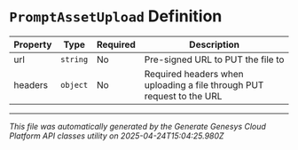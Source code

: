 # `PromptAssetUpload` Definition

| Property | Type | Required | Description |
|----------|------|----------|-------------|
| url | `string` | No | Pre-signed URL to PUT the file to |
| headers | `object` | No | Required headers when uploading a file through PUT request to the URL |

---

*This file was automatically generated by the Generate Genesys Cloud Platform API classes utility on 2025-04-24T15:04:25.980Z*